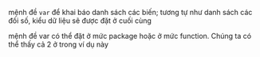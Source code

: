 mệnh đề `var` để khai báo danh sách các biến; tương tự như danh sách các đối số, kiểu dữ liệu sẽ được đặt ở cuối cùng

mệnh đề var có thể đặt ở mức package hoặc ở mức function. Chúng ta có thể thấy cả 2 ở trong ví dụ này
